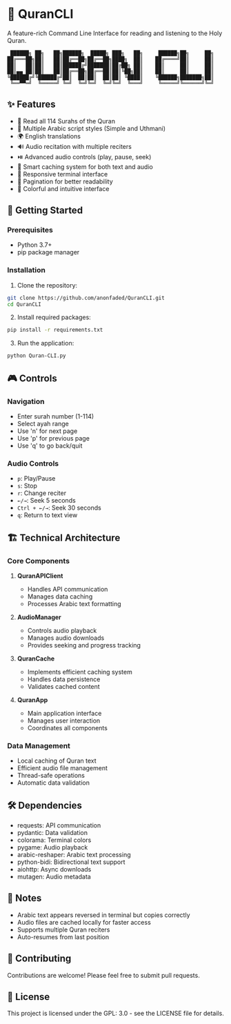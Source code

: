 # 📖 QuranCLI

A feature-rich Command Line Interface for reading and listening to the Holy Quran.

```ascii
 ██████╗ ██╗   ██╗██████╗  █████╗ ███╗   ██╗     ██████╗██╗     ██╗
██╔═══██╗██║   ██║██╔══██╗██╔══██╗████╗  ██║    ██╔════╝██║     ██║
██║   ██║██║   ██║██████╔╝███████║██╔██╗ ██║    ██║     ██║     ██║
██║▄▄ ██║██║   ██║██╔══██╗██╔══██║██║╚██╗██║    ██║     ██║     ██║
╚██████╔╝╚██████╔╝██║  ██║██║  ██║██║ ╚████║    ╚██████╗███████╗██║
 ╚══▀▀═╝  ╚═════╝ ╚═╝  ╚═╝╚═╝  ╚═╝╚═╝  ╚═══╝     ╚═════╝╚══════╝╚═╝
```

## ✨ Features

- 📑 Read all 114 Surahs of the Quran
- 🎯 Multiple Arabic script styles (Simple and Uthmani)
- 🌍 English translations
- 🔊 Audio recitation with multiple reciters
- ⏯️ Advanced audio controls (play, pause, seek)
- 💾 Smart caching system for both text and audio
- 📱 Responsive terminal interface
- 📖 Pagination for better readability
- 🎨 Colorful and intuitive interface

## 🚀 Getting Started

### Prerequisites

- Python 3.7+
- pip package manager

### Installation

1. Clone the repository:
```bash
git clone https://github.com/anonfaded/QuranCLI.git
cd QuranCLI
```

2. Install required packages:
```bash
pip install -r requirements.txt
```

3. Run the application:
```bash
python Quran-CLI.py
```

## 🎮 Controls

### Navigation
- Enter surah number (1-114)
- Select ayah range
- Use 'n' for next page
- Use 'p' for previous page
- Use 'q' to go back/quit

### Audio Controls
- `p`: Play/Pause
- `s`: Stop
- `r`: Change reciter
- `←/→`: Seek 5 seconds
- `Ctrl + ←/→`: Seek 30 seconds
- `q`: Return to text view

## 🏗️ Technical Architecture

### Core Components

1. **QuranAPIClient**
   - Handles API communication
   - Manages data caching
   - Processes Arabic text formatting

2. **AudioManager**
   - Controls audio playback
   - Manages audio downloads
   - Provides seeking and progress tracking

3. **QuranCache**
   - Implements efficient caching system
   - Handles data persistence
   - Validates cached content

4. **QuranApp**
   - Main application interface
   - Manages user interaction
   - Coordinates all components

### Data Management
- Local caching of Quran text
- Efficient audio file management
- Thread-safe operations
- Automatic data validation

## 🛠️ Dependencies

- requests: API communication
- pydantic: Data validation
- colorama: Terminal colors
- pygame: Audio playback
- arabic-reshaper: Arabic text processing
- python-bidi: Bidirectional text support
- aiohttp: Async downloads
- mutagen: Audio metadata

## 📝 Notes

- Arabic text appears reversed in terminal but copies correctly
- Audio files are cached locally for faster access
- Supports multiple Quran reciters
- Auto-resumes from last position

## 🤝 Contributing

Contributions are welcome! Please feel free to submit pull requests.

## 📄 License

This project is licensed under the GPL: 3.0 - see the LICENSE file for details.